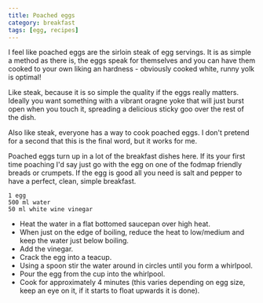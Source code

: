 ```yaml
---
title: Poached eggs
category: breakfast
tags: [egg, recipes]
---
```


I feel like poached eggs are the sirloin steak of egg servings. It is as simple a method as there is, the eggs speak for themselves and you can have them cooked to your own liking an hardness - obviously cooked white, runny yolk is optimal!

Like steak, because it is so simple the quality if the eggs really matters. Ideally you want something with a vibrant oragne yoke that will just burst open when you touch it, spreading a delicious sticky goo over the rest of the dish.

Also like steak, everyone has a way to cook poached eggs. I don't pretend for a second that this is the final word, but it works for me. 

Poached eggs turn up in a lot of the breakfast dishes here. If its your first time poaching I'd say just go with the egg on one of the fodmap friendly breads or crumpets. If the egg is good all you need is salt and pepper to have a perfect, clean, simple breakfast.

	1 egg
	500 ml water
	50 ml white wine vinegar
	
* Heat the water in a flat bottomed saucepan over high heat.
* When just on the edge of boiling, reduce the heat to low/medium and keep the water just below boiling.
* Add the vinegar.
* Crack the egg into a teacup.
* Using a spoon stir the water around in circles until you form a whirlpool.
* Pour the egg from the cup into the whirlpool.
* Cook for approximately 4 minutes (this varies depending on egg size, keep an eye on it, if it starts to float upwards it is done).
